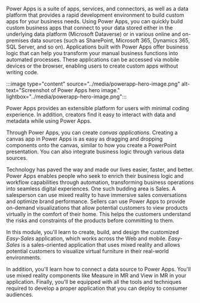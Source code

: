 Power Apps is a suite of apps, services, and connectors, as well as a data platform that provides a rapid development environment to build custom apps for your business needs. Using Power Apps, you can quickly build custom business apps that connect to your data stored either in the underlying data platform (Microsoft Dataverse) or in various online and on-premises data sources (such as SharePoint, Microsoft 365, Dynamics 365, SQL Server, and so on). Applications built with Power Apps offer business logic that can help you transform your manual business functions into automated processes. These applications can be accessed via mobile devices or the browser, enabling users to create custom apps without writing code.

:::image type="content" source="../media/powerapp-hero-image.png" alt-text="Screenshot of Power Apps hero image." lightbox="../media/powerapp-hero-image.png":::

Power Apps provides an extensible platform for users with minimal coding experience. In addition, creators find it easy to interact with data and metadata while using Power Apps.

Through Power Apps, you can create *canvas applications*. Creating a canvas app in Power Apps is as easy as dragging and dropping components onto the canvas, similar to how you create a PowerPoint presentation. You can also integrate business logic through various data sources.

Technology has paved the way and made our lives easier, faster, and better. Power Apps enables people who seek to enrich their business logic and workflow capabilities through automation,  transforming business operations into seamless digital experiences. One such budding area is Sales. A salesperson can use mixed reality to have immersive sales conversations and optimize brand performance. Sellers can use Power Apps to provide on-demand visualizations that allow potential customers to view products virtually in the comfort of their home. This helps the customers understand the risks and constraints of the products before committing to them.

In this module, you'll learn to create, build, and design the customized *Easy-Sales* application, which works across the Web and mobile. *Easy-Sales* is a sales-oriented application that uses mixed reality and allows potential customers to visualize virtual furniture in their real-world environments.

In addition, you'll learn how to connect a data source to Power Apps. You'll use mixed reality components like Measure in MR and View in MR in your application. Finally, you'll be equipped with all the tools and techniques required to develop a proper application that you can deploy to consumer audiences.
